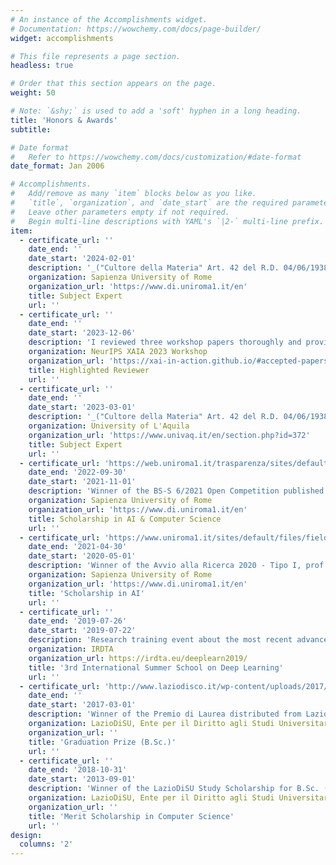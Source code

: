 ```yaml
---
# An instance of the Accomplishments widget.
# Documentation: https://wowchemy.com/docs/page-builder/
widget: accomplishments

# This file represents a page section.
headless: true

# Order that this section appears on the page.
weight: 50

# Note: `&shy;` is used to add a 'soft' hyphen in a long heading.
title: 'Honors & Awards'
subtitle:

# Date format
#   Refer to https://wowchemy.com/docs/customization/#date-format
date_format: Jan 2006

# Accomplishments.
#   Add/remove as many `item` blocks below as you like.
#   `title`, `organization`, and `date_start` are the required parameters.
#   Leave other parameters empty if not required.
#   Begin multi-line descriptions with YAML's `|2-` multi-line prefix.
item:
  - certificate_url: ''
    date_end: ''
    date_start: '2024-02-01'
    description: '_("Cultore della Materia" Art. 42 del R.D. 04/06/1938, n. 1269)_ Award for highly-skilled researcher and technician on _Machine Learning_ course in M.Sc. Computer Science, Department of Computer Science'
    organization: Sapienza University of Rome
    organization_url: 'https://www.di.uniroma1.it/en'
    title: Subject Expert
    url: ''
  - certificate_url: ''
    date_end: ''
    date_start: '2023-12-06'
    description: 'I reviewed three workshop papers thoroughly and provided useful hints to make the submissions better. The Program Chairs emailed me that I received the _Highlighted Reviewer_ acknowledgement. Unfortunately, I did not receive a certificate 🤨'
    organization: NeurIPS XAIA 2023 Workshop
    organization_url: 'https://xai-in-action.github.io/#accepted-papers'
    title: Highlighted Reviewer
    url: ''
  - certificate_url: ''
    date_end: ''
    date_start: '2023-03-01'
    description: '_("Cultore della Materia" Art. 42 del R.D. 04/06/1938, n. 1269)_ Award for highly-skilled researcher and technician on _Deep Neural Networks_ course in M.Sc. Computer Science, Department of Information Engineering, Computer Science, and Mathematics'
    organization: University of L'Aquila
    organization_url: 'https://www.univaq.it/en/section.php?id=372'
    title: Subject Expert
    url: ''
  - certificate_url: 'https://web.uniroma1.it/trasparenza/sites/default/files/Approvazione%20atti%20BS-S%2006-2021.pdf'
    date_end: '2022-09-30'
    date_start: '2021-11-01'
    description: 'Winner of the BS-S 6/2021 Open Competition published on September 15th 2021 (num: 1207, rep: 326, class: VII/1) on research project "000090 19 RS VELARDI - RICERCA ATENEO 2019 - MEDI PROGETTI-VELARDI (Responsabile Scientifico, VELARDI P.)"'
    organization: Sapienza University of Rome
    organization_url: 'https://www.di.uniroma1.it/en'
    title: Scholarship in AI & Computer Science
    url: ''
  - certificate_url: 'https://www.uniroma1.it/sites/default/files/field_file_allegati/graduatoria_avvio_per_web_0.pdf'
    date_end: '2021-04-30'
    date_start: '2020-05-01'
    description: 'Winner of the Avvio alla Ricerca 2020 - Tipo I, prof. Num: AR120172A8B35EEA on the research project _"Personalized e-Learning Solutions to Improve the Efficacy of Learning Outcomes in Computer Science e-Courses"_. I devised an autonomous model to detect students prone to drop out of university in online computer science courses, and provide them with personalized feedback and learning pathways to support their academic journey. With this money (€ **1000.00** ), I bought my PC (now pretty slow 🤣🙄) and published the paper Prenkaj et al. "_Hidden Space Deep Sequential Risk Prediction on Student Trajectories_", In Future Generation Computing Systems, vol. 125, pp. 532-543, 2021.'
    organization: Sapienza University of Rome
    organization_url: 'https://www.di.uniroma1.it/en'
    title: 'Scholarship in AI'
    url: ''
  - certificate_url: ''
    date_end: '2019-07-26'
    date_start: '2019-07-22'
    description: 'Research training event about the most recent advances in the critical and fast developing area of deep learning'
    organization: IRDTA
    organization_url: https://irdta.eu/deeplearn2019/
    title: '3rd International Summer School on Deep Learning'
    url: ''
  - certificate_url: 'http://www.laziodisco.it/wp-content/uploads/2017/11/GRADUATORIA-VINCITORI-PREMIO-DI-LAUREA-A.A.-2015-2016.pdf'
    date_end: ''
    date_start: '2017-03-01'
    description: 'Winner of the Premio di Laurea distributed from LazioDiSU to excellent bachelor degree students. Winner num: 899, grade: 110/110, **Sum: € 2,559.18**'
    organization: LazioDiSU, Ente per il Diritto agli Studi Universitari nel Lazio
    organization_url: ''
    title: 'Graduation Prize (B.Sc.)'
    url: ''
  - certificate_url: ''
    date_end: '2018-10-31'
    date_start: '2013-09-01'
    description: 'Winner of the LazioDiSU Study Scholarship for B.Sc. (3 years) and M.Sc. (2 years). **Yearly sum: € 5,118.36**'
    organization: LazioDiSU, Ente per il Diritto agli Studi Universitari nel Lazio
    organization_url: ''
    title: 'Merit Scholarship in Computer Science'
    url: ''
design:
  columns: '2'
---
```

